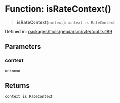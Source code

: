 # Function: isRateContext()

> **isRateContext**(`context`): `context is RateContext`

Defined in: [packages/tools/geoda/src/rate/tool.ts:189](https://github.com/geodaopenjs/openassistant/blob/0a6a7e7306d75a25dc968b3117f04cb7bd613bec/packages/tools/geoda/src/rate/tool.ts#L189)

## Parameters

### context

`unknown`

## Returns

`context is RateContext`
